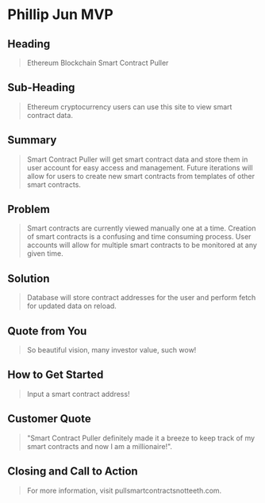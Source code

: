 # Phillip Jun MVP #

 
## Heading ##
  > Ethereum Blockchain Smart Contract Puller

## Sub-Heading ##
  > Ethereum cryptocurrency users can use this site to view smart contract data.

## Summary ##
  > Smart Contract Puller will get smart contract data and store them in user account for easy access and management. Future iterations will allow for users to create new smart contracts from templates of other smart contracts.

## Problem ##
  > Smart contracts are currently viewed manually one at a time. Creation of smart contracts is a confusing and time consuming process. User accounts will allow for multiple smart contracts to be monitored at any given time.

## Solution ##
  > Database will store contract addresses for the user and perform fetch for updated data on reload.

## Quote from You ##
  > So beautiful vision, many investor value, such wow!

## How to Get Started ##
  > Input a smart contract address!

## Customer Quote ##
  > "Smart Contract Puller definitely made it a breeze to keep track of my smart contracts and now I am a millionaire!".

## Closing and Call to Action ##
  > For more information, visit pullsmartcontractsnotteeth.com.
